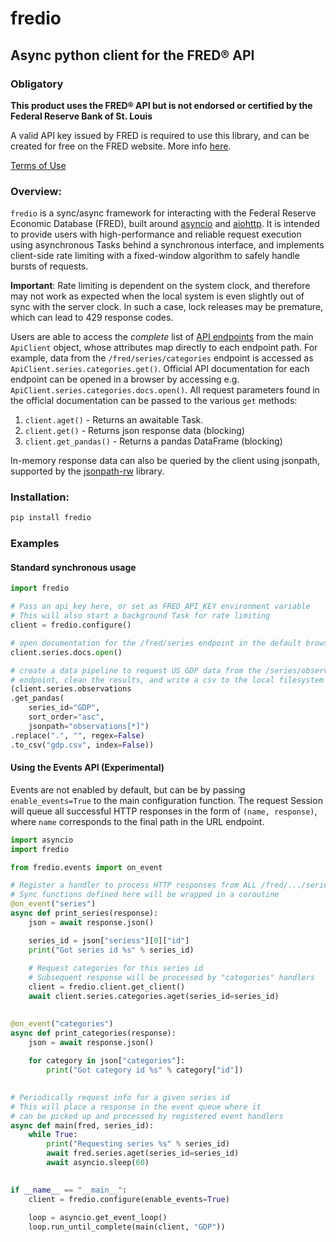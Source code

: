 # fredio
Async python client for the FRED® API
---

### Obligatory
**This product uses the FRED® API but is not endorsed or certified by the Federal Reserve Bank of St. Louis**

A valid API key issued by FRED is required to use this library, and can be created for free on the FRED website. More info [here](https://fred.stlouisfed.org/docs/api/api_key.html).

[Terms of Use](https://research.stlouisfed.org/docs/api/terms_of_use.html)

### Overview:
`fredio` is a sync/async framework for interacting with the Federal Reserve Economic Database (FRED), built around [asyncio](https://docs.python.org/3/library/asyncio.html) and [aiohttp](https://github.com/aio-libs/aiohttp). It is intended to provide users with high-performance and reliable request execution using asynchronous Tasks behind a synchronous interface, and implements client-side rate limiting with a fixed-window algorithm to safely handle bursts of requests.

**Important**: Rate limiting is dependent on the system clock, and therefore may not work as expected when the local system is even slightly out of sync with the server clock. In such a case, lock releases may be premature, which can lead to 429 response codes.

Users are able to access the *complete* list of [API endpoints](https://fred.stlouisfed.org/docs/api/fred/#API) from the main `ApiClient` object, whose attributes map directly to each endpoint path.
For example, data from the `/fred/series/categories` endpoint is accessed as `ApiClient.series.categories.get()`. Official API documentation for each endpoint can be opened in a browser by accessing e.g. `ApiClient.series.categories.docs.open()`. All request parameters found in the official documentation can be passed to the various `get` methods:

1. `client.aget()` - Returns an awaitable Task.
2. `client.get()` - Returns json response data (blocking) 
3. `client.get_pandas()` - Returns a pandas DataFrame (blocking)

In-memory response data can also be queried by the client using jsonpath, supported by the [jsonpath-rw](https://github.com/kennknowles/python-jsonpath-rw) library.

### Installation:
```bash
pip install fredio
```

### Examples

#### Standard synchronous usage
```python
import fredio

# Pass an api_key here, or set as FRED_API_KEY environment variable
# This will also start a background Task for rate limiting
client = fredio.configure()

# open documentation for the /fred/series endpoint in the default browser
client.series.docs.open()

# create a data pipeline to request US GDP data from the /series/observations
# endpoint, clean the results, and write a csv to the local filesystem
(client.series.observations
.get_pandas(
    series_id="GDP",
    sort_order="asc",
    jsonpath="observations[*]")
.replace(".", "", regex=False)
.to_csv("gdp.csv", index=False))
```

#### Using the Events API (Experimental)
Events are not enabled by default, but can be by passing `enable_events=True` to
the main configuration function. The request Session will queue all successful HTTP responses
in the form of `(name, response)`, where `name` corresponds to the final path in the URL endpoint.

```python
import asyncio
import fredio

from fredio.events import on_event

# Register a handler to process HTTP responses from ALL /fred/.../series endpoints
# Sync functions defined here will be wrapped in a coroutine
@on_event("series")
async def print_series(response):
    json = await response.json()

    series_id = json["seriess"][0]["id"]
    print("Got series id %s" % series_id)
    
    # Request categories for this series id
    # Subsequent response will be processed by "categories" handlers
    client = fredio.client.get_client()
    await client.series.categories.aget(series_id=series_id)

    
@on_event("categories")
async def print_categories(response):
    json = await response.json()
    
    for category in json["categories"]:
        print("Got category id %s" % category["id"])

    
# Periodically request info for a given series id
# This will place a response in the event queue where it
# can be picked up and processed by registered event handlers
async def main(fred, series_id):
    while True:
        print("Requesting series %s" % series_id)
        await fred.series.aget(series_id=series_id)
        await asyncio.sleep(60)

        
if __name__ == "__main__":
    client = fredio.configure(enable_events=True)
    
    loop = asyncio.get_event_loop()
    loop.run_until_complete(main(client, "GDP"))

```